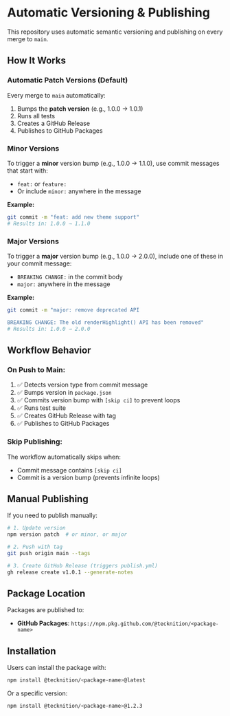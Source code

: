 # Automatic Versioning & Publishing

This repository uses automatic semantic versioning and publishing on every merge to `main`.

## How It Works

### Automatic Patch Versions (Default)

Every merge to `main` automatically:

1. Bumps the **patch version** (e.g., 1.0.0 → 1.0.1)
2. Runs all tests
3. Creates a GitHub Release
4. Publishes to GitHub Packages

### Minor Versions

To trigger a **minor** version bump (e.g., 1.0.0 → 1.1.0), use commit messages that start with:

- `feat:` or `feature:`
- Or include `minor:` anywhere in the message

**Example:**

```bash
git commit -m "feat: add new theme support"
# Results in: 1.0.0 → 1.1.0
```

### Major Versions

To trigger a **major** version bump (e.g., 1.0.0 → 2.0.0), include one of these in your commit message:

- `BREAKING CHANGE:` in the commit body
- `major:` anywhere in the message

**Example:**

```bash
git commit -m "major: remove deprecated API

BREAKING CHANGE: The old renderHighlight() API has been removed"
# Results in: 1.0.0 → 2.0.0
```

## Workflow Behavior

### On Push to Main:

1. ✅ Detects version type from commit message
2. ✅ Bumps version in `package.json`
3. ✅ Commits version bump with `[skip ci]` to prevent loops
4. ✅ Runs test suite
5. ✅ Creates GitHub Release with tag
6. ✅ Publishes to GitHub Packages

### Skip Publishing:

The workflow automatically skips when:

- Commit message contains `[skip ci]`
- Commit is a version bump (prevents infinite loops)

## Manual Publishing

If you need to publish manually:

```bash
# 1. Update version
npm version patch  # or minor, or major

# 2. Push with tag
git push origin main --tags

# 3. Create GitHub Release (triggers publish.yml)
gh release create v1.0.1 --generate-notes
```

## Package Location

Packages are published to:

- **GitHub Packages**: `https://npm.pkg.github.com/@tecknition/<package-name>`

## Installation

Users can install the package with:

```bash
npm install @tecknition/<package-name>@latest
```

Or a specific version:

```bash
npm install @tecknition/<package-name>@1.2.3
```
